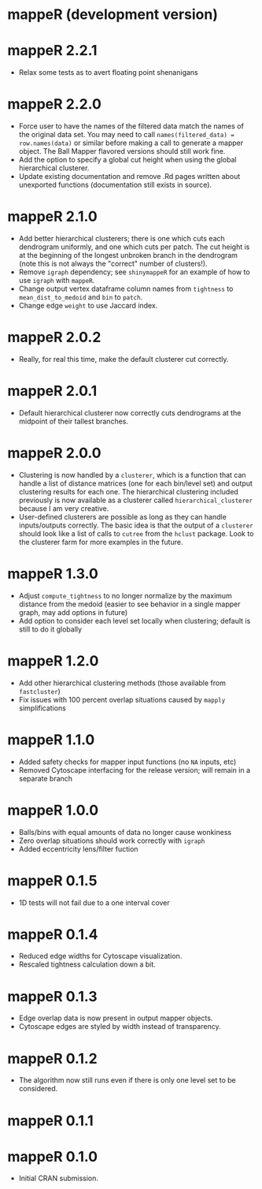# mappeR (development version)

# mappeR 2.2.1

* Relax some tests as to avert floating point shenanigans

# mappeR 2.2.0

* Force user to have the names of the filtered data match the names of the original data set. You may need to call `names(filtered_data) = row.names(data)` or similar before making a call to generate a mapper object. 
The Ball Mapper flavored versions should still work fine.
* Add the option to specify a global cut height when using the global hierarchical clusterer.
* Update existing documentation and remove .Rd pages written about unexported functions (documentation still exists in source).

# mappeR 2.1.0

* Add better hierarchical clusterers; there is one which cuts each dendrogram uniformly, and one which cuts per patch. The cut height is at the beginning of the longest unbroken branch in the dendrogram (note this is not always the "correct" number of clusters!).
* Remove `igraph` dependency; see `shinymappeR` for an example of how to use `igraph` with `mappeR`.
* Change output vertex dataframe column names from `tightness` to `mean_dist_to_medoid` and `bin` to `patch`.
* Change edge `weight` to use Jaccard index.

# mappeR 2.0.2

* Really, for real this time, make the default clusterer cut correctly.

# mappeR 2.0.1

* Default hierarchical clusterer now correctly cuts dendrograms at the midpoint of their tallest branches.

# mappeR 2.0.0

* Clustering is now handled by a `clusterer`, which is a function that can handle a list of distance matrices (one for each bin/level set) and output clustering results for each one. The hierarchical clustering included previously is now available as a clusterer called `hierarchical_clusterer` because I am very creative.
* User-defined clusterers are possible as long as they can handle inputs/outputs correctly. The basic idea is that the output of a `clusterer` should look like a list of calls to `cutree` from the `hclust` package. Look to the clusterer farm for more examples in the future.

# mappeR 1.3.0

* Adjust `compute_tightness` to no longer normalize by the maximum distance from the medoid (easier to see behavior in a single mapper graph, may add options in future)
* Add option to consider each level set locally when clustering; default is still to do it globally

# mappeR 1.2.0

* Add other hierarchical clustering methods (those available from `fastcluster`)
* Fix issues with 100 percent overlap situations caused by `mapply` simplifications

# mappeR 1.1.0

* Added safety checks for mapper input functions (no `NA` inputs, etc)
* Removed Cytoscape interfacing for the release version; will remain in a separate branch

# mappeR 1.0.0

* Balls/bins with equal amounts of data no longer cause wonkiness
* Zero overlap situations should work correctly with `igraph`
* Added eccentricity lens/filter fuction

# mappeR 0.1.5

* 1D tests will not fail due to a one interval cover

# mappeR 0.1.4

* Reduced edge widths for Cytoscape visualization.
* Rescaled tightness calculation down a bit.

# mappeR 0.1.3

* Edge overlap data is now present in output mapper objects.
* Cytoscape edges are styled by width instead of transparency.

# mappeR 0.1.2

* The algorithm now still runs even if there is only one level set to be considered.

# mappeR 0.1.1

# mappeR 0.1.0

* Initial CRAN submission.
